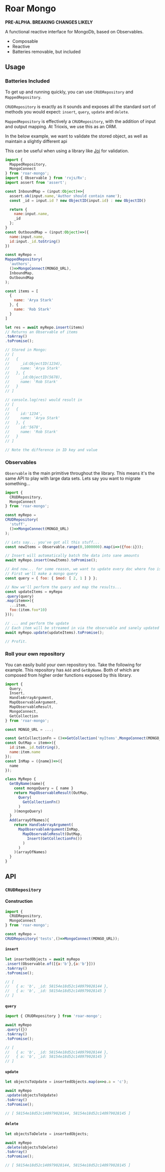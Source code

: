 # Roar Mongo

**PRE-ALPHA. BREAKING CHANGES LIKELY**

A functional reactive interface for MongoDb, based on Observables.

- Composable
- Reactive
- Batteries removable, but included

## Usage

### Batteries Included

To get up and running quickly, you can use `CRUDRepository` and `MappedRepository`.

`CRUDRepository` is exactly as it sounds and exposes all the standard sort of methods you would expect: `insert`, `query`, `update` and `delete`.

`MappedRepository` is effectively a `CRUDRepository`, with the addition of input and output mapping. At Trioxis, we use this as an ORM.

In the below example, we want to validate the stored object, as well as maintain a slightly different api

This can be useful when using a library like [Joi](https://github.com/hapijs/joi) for validation.

```js
import {
  MappedRepository,
  MongoConnect
} from 'roar-mongo';
import { Observable } from 'rxjs/Rx';
import assert from 'assert';

const InboundMap = (input:Object)=>{
  assert.ok(input.name,'Author should contain name');
  const _id = input.id ? new ObjectID(input.id) : new ObjectID()

  return {
    name:input.name,
    _id
  };
}
const OutboundMap = (input:Object)=>({
  name:input.name,
  id:input._id.toString()
})

const myRepo =
MappedRepository(
  'authors',
  ()=>MongoConnect(MONGO_URL),
  InboundMap,
  OutboundMap
);

const items = [
  {
    name: 'Arya Stark'
  }, {
    name: 'Rob Stark'
  }
]

let res = await myRepo.insert(items)
// Returns an Observable of items
.toArray()
.toPromise();

// Stored in Mongo:
// [
//   {
//     _id:ObjectID(1234),
//     name: 'Arya Stark'
//   }, {
//     _id:ObjectID(5678),
//     name: 'Rob Stark'
//   }
// ]

// console.log(res) would result in
// [
//   {
//     id:'1234',
//     name: 'Arya Stark'
//   }, {
//     id:'5678',
//     name: 'Rob Stark'
//   }
// ]

// Note the difference in ID key and value
```

### Observables

`Observable` is the main primitive throughout the library.
This means it's the same API to play with large data sets.
Lets say you want to migrate something...

```js
import {
  CRUDRepository,
  MongoConnect
} from 'roar-mongo';

const myRepo =
CRUDRepository(
  'stuff',
  ()=>MongoConnect(MONGO_URL)
);

// Lets say... you've got all this stuff...
const newItems = Observable.range(0,1000000).map(i=>({foo:i}));

// Insert will automatically batch the data into sane amounts
await myRepo.insert(newItems).toPromise();

// And now... for some reason, we want to update every doc where foo is odd
// First we'll make a mongo query
const query = { foo: { $mod: [ 2, 1 ] } };

// Now we'll perform the query and map the results...
const updateItems = myRepo
.query(query)
.map(item=>({
  ...item,
  foo:(item.foo*10)
}));

// ... and perform the update
// Each item will be streamed in via the observable and sanely updated
await myRepo.update(updateItems).toPromise();

// Profit.
```

### Roll your own repository

You can easily build your own repository too. Take the following for example.
This repository has `Add` and `GetByName`. Both of which are composed from higher
order functions exposed by this library.

```js
import {
  Query,
  Insert,
  HandleArrayArgument,
  MapObservableArgument,
  MapObservableResult,
  MongoConnect,
  GetCollection
} from 'roar-mongo';

const MONGO_URL = ...;

const GetCollectionFn = ()=>GetCollection('myItems',MongoConnect(MONGO_URL)));
const OutMap = item=>({
  id:item._id.toString(),
  name:item.name
});
const InMap = ({name})=>({
  name
});

class MyRepo {
  GetByName(name){
    const mongoQuery = { name }
    return MapObservableResult(OutMap,
      Query(
        GetCollectionFn()
      )
    )(mongoQuery)
  }
  Add(arrayOfNames){
    return HandleArrayArgument(
      MapObservableArgument(InMap,
        MapObservableResult(OutMap,
          Insert(GetCollectionFn())
        )
      )
    )(arrayOfNames)
  }
}
```


## API
### `CRUDRepository`
#### Construction

```js
import {
  CRUDRepository,
  MongoConnect
} from 'roar-mongo';

const myRepo =
CRUDRepository('tests',()=>MongoConnect(MONGO_URL));
```

#### `insert`

```js
let insertedObjects = await myRepo
.insert(Observable.of([{a:'b'},{a:'b'}]))
.toArray()
.toPromise();

// [
//   { a: 'b', _id: 58154e18d52c140979028144 },
//   { a: 'b', _id: 58154e18d52c140979028145 }
// ]
```

#### `query`

```js
import { CRUDRepository } from 'roar-mongo';

await myRepo
.query({})
.toArray()
.toPromise();

// [
//   { a: 'b', _id: 58154e18d52c140979028144 },
//   { a: 'b', _id: 58154e18d52c140979028145 }
// ]
```

#### `update`

```js
let objectsToUpdate = insertedObjects.map(o=>o.a = 'c');

await myRepo
.update(objectsToUpdate)
.toArray()
.toPromise();

// [ 58154e18d52c140979028144, 58154e18d52c140979028145 ]
```

#### `delete`

```js
let objectsToDelete = insertedObjects;

await myRepo
.delete(objectsToDelete)
.toArray()
.toPromise();

// [ 58154e18d52c140979028144, 58154e18d52c140979028145 ]
```
